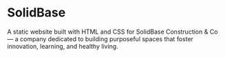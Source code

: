 # SolidBase
A static website built with HTML and CSS for SolidBase Construction &amp; Co — a company dedicated to building purposeful spaces that foster innovation, learning, and healthy living.

